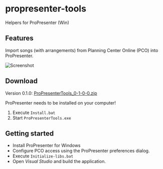 propresenter-tools
==================

Helpers for ProPresenter (Win)

## Features ##

Import songs (with arrangements) from Planning Center Online (PCO) into ProPresenter.

![Screenshot](https://raw.github.com/peschuster/propresenter-tools/master/docs/screen1.png)


## Download ##

Version 0.1.0: [ProPresenterTools_0-1-0-0.zip](https://github.com/downloads/peschuster/propresenter-tools/ProPresenterTools_0-1-0-0.zip)

ProPresenter needs to be installed on your computer!

1. Execute `Install.bat`
2. Start `ProPresenterTools.exe`


## Getting started ##

- Install ProPresenter for Windows
- Configure PCO access using the ProPresenter preferences dialog.
- Execute `Initialize-libs.bat`
- Open *Visual Studio* and build the application.